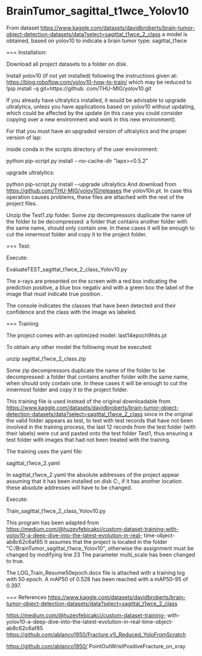 # BrainTumor_sagittal_t1wce_Yolov10
From dataset https://www.kaggle.com/datasets/davidbroberts/brain-tumor-object-detection-datasets/data?select=sagittal_t1wce_2_class
a model is obtained, based on yolov10 to indicate a brain tumor type: sagittal_t1wce

 === Installation:
 
 Download all project datasets to a folder on disk.

Install yolov10 (if not yet installed) following the instructions given at: https://blog.roboflow.com/yolov10-how-to-train/ which may be reduced to !pip install -q git+https://github. com/THU-MIG/yolov10.git

If you already have ultralytics installed, it would be advisable to upgrade ultralytics, unless you have applications based on yolov10 without updating, which could be affected by the update (in this case you could consider copying over a new environment and work in this new environment).

For that you must have an upgraded version of ultralytics and the proper version of lap:

inside conda in the scripts directory of the user environment:

python pip-script.py install --no-cache-dir "lapx>=0.5.2"

upgrade ultralytics:

python pip-script.py install --upgrade ultralytics And download from https://github.com/THU-MIG/yolov10/releases the yolov10n.pt.
In case this operation causes problems, these files are attached with the rest of the project files.

Unzip the Test1.zip folder. Some zip decompressors duplicate the name of the folder to be decompressed: a folder that contains another folder with the same name, should only contain one.
In these cases it will be enough to cut the innermost folder and copy it to the project folder.

=== Test: 

Execute: 

EvaluateTEST_sagittal_t1wce_2_class_Yolov10.py 

The x-rays are presented on the screen with a red box indicating the prediction positive, a blue box negativ and with a green box the label of the image that must indicate true position .

The console indicates the classes that have been detected and their confidence and the class with the image ws labeled.

=== Training

The project comes with an optimized model: last14epoch9hits.pt

To obtain any other model the following must be executed:

unzip sagittal_t1wce_2_class.zip

Some zip decompressors duplicate the name of the folder to be decompressed: a folder that contains another folder with the same name, when should only contain one. In these cases it will be enough to cut the innermost folder and copy it to the project folder.

This training file is used instead of the original downloadable from https://www.kaggle.com/datasets/davidbroberts/brain-tumor-object-detection-datasets/data?select=sagittal_t1wce_2_class since in the original the valid folder appears as test, to test with test records that have not been involved in the training process, the last 12 records from the test folder (with their labels) were cut and pasted onto the test folder Test1, thus ensuring a test folder with images that had not been treated with the training.

The training uses the yaml file:

sagittal_t1wce_2.yaml

In sagittal_t1wce_2.yaml the absolute addresses of the project appear assuming that it has been installed on disk C:, if it has another location these absolute addresses will have to be changed.

Execute: 

Train_sagittal_t1wce_2_class_Yolov10.py

This program has been adapted from https://medium.com/@huzeyfebicakci/custom-dataset-training-with-yolov10-a-deep-dive-into-the-latest-evolution-in-real- time-object-ab8c62c6af85 It assumes that the project is located in the folder "C:/BrainTumor_sagittal_t1wce_Yolov10", otherwise the assignment must be changed by modifying line 23 The parameter multi_scale has been changed to true.

The LOG_Train_Resume50epoch.docx file is attached with a training log with 50 epoch. A mAP50 of 0.528 has been reached with a mAP50-95 of 0.397.


=== References
https://www.kaggle.com/datasets/davidbroberts/brain-tumor-object-detection-datasets/data?select=sagittal_t1wce_2_class

https://medium.com/@huzeyfebicakci/custom-dataset-training- with-yolov10-a-deep-dive-into-the-latest-evolution-in-real-time-object-ab8c62c6af85 https://github.com/ablanco1950/Fracture.v1i_Reduced_YoloFromScratch

https://github.com/ablanco1950/ PointOutWristPositiveFracture_on_xray
